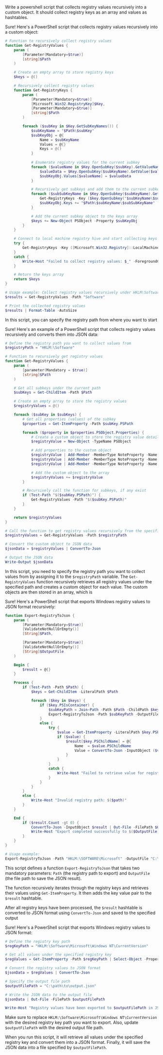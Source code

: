 

Write a powershell script that collects registry values recursively into a custom object.   It should collect registry keys as an array and values as hashtables.

Sure! Here's a PowerShell script that collects registry values recursively into a custom object:

```powershell
# Function to recursively collect registry values
function Get-RegistryValues {
    param (
        [Parameter(Mandatory=$true)]
        [string]$Path
    )

    # Create an empty array to store registry keys
    $keys = @()

    # Recursively collect registry values
    function Get-RegistryKeys {
        param (
            [Parameter(Mandatory=$true)]
            [Microsoft.Win32.RegistryKey]$Key,
            [Parameter(Mandatory=$true)]
            [string]$Path
        )

        foreach ($subKey in $Key.GetSubKeyNames()) {
            $subKeyName = "$Path\$subKey"
            $subKeyObj = @{
                Name = $subKeyName
                Values = @{}
                Keys = @()
            }
            
            # Enumerate registry values for the current subkey
            foreach ($valueName in $Key.OpenSubKey($subKey).GetValueNames()) {
                $valueData = $Key.OpenSubKey($subKeyName).GetValue($valueName)
                $subKeyObj.Values[$valueName] = $valueData
            }

            # Recursively get subkeys and add them to the current subkey object
            foreach ($subSubKeyName in $Key.OpenSubkey($subKeyName).GetSubKeyNames()) {
                Get-RegistryKeys -Key ($key.OpenSubkey("$subKeyName\$subSubKeyName")) -Path "$Path\$subKeyName"            
                $subKeyObj.Keys += "$Path\$subKeyName\$subSubKeyName"
            }

            # Add the current subkey object to the keys array
            $keys += New-Object PSObject -Property $subKeyObj
        }
    }

    # Connect to local machine registry hive and start collecting keys recursively
    try {
        Get-RegistryKeys -Key ([Microsoft.Win32.Registry]::LocalMachine) -Path $Path
    }
    catch {
        Write-Host "Failed to collect registry values: $_" -ForegroundColor Red
    }

    # Return the keys array
    return $keys
}

# Usage example: Collect registry values recursively under HKLM\Software into a custom object
$results = Get-RegistryValues -Path "Software"

# Print the collected registry values
$results | Format-Table -AutoSize
```

In this script, you can specify the registry path from where you want to start



Sure! Here's an example of a PowerShell script that collects registry values recursively and converts them into JSON data:

```powershell
# Define the registry path you want to collect values from
$registryPath = "HKLM:\Software"

# Function to recursively get registry values
function Get-RegistryValues {
    param (
        [parameter(Mandatory = $true)]
        [string]$Path
    )

    # Get all subkeys under the current path
    $subKeys = Get-ChildItem -Path $Path

    # Create an empty array to store the registry values
    $registryValues = @()

    foreach ($subKey in $subKeys) {
        # Get all properties (values) of the subkey
        $properties = Get-ItemProperty -Path $subKey.PSPath

        foreach ($property in $properties.PSObject.Properties) {
            # Create a custom object to store the registry value details
            $registryValue = New-Object -TypeName PSObject

            # Add properties to the custom object
            $registryValue | Add-Member -MemberType NoteProperty -Name "RegistryPath" -Value "$($property.PSChildName)"
            $registryValue | Add-Member -MemberType NoteProperty -Name "Value" -Value "$($property.Value)"
            $registryValue | Add-Member -MemberType NoteProperty -Name "DataType" -Value "$($property.Type)"

            # Add the custom object to the array
            $registryValues += $registryValue
        }

        # Recursively call the function for subkeys, if any exist
        if (Test-Path "$($subKey.PSPath)") {
            Get-RegistryValues -Path "$($subKey.PSPath)"
        }
    }

    return $registryValues
}

# Call the function to get registry values recursively from the specified path
$registryValues = Get-RegistryValues -Path $registryPath

# Convert the custom object to JSON data
$jsonData = $registryValues | ConvertTo-Json

# Output the JSON data
Write-Output $jsonData
```

In this script, you need to specify the registry path you want to collect values from by assigning it to the `$registryPath` variable. The `Get-RegistryValues` function recursively retrieves all registry values under the specified path and creates a custom object for each value. The custom objects are then stored in an array, which is


Sure! Here's a PowerShell script that exports Windows registry values to JSON format recursively:

```powershell
function Export-RegistryToJson {
    param (
        [Parameter(Mandatory=$true)]
        [ValidateNotNullOrEmpty()]
        [String]$Path,

        [Parameter(Mandatory=$true)]
        [ValidateNotNullOrEmpty()]
        [String]$OutputFile
    )

    Begin {
        $result = @{}
    }

    Process {
        if (Test-Path -Path $Path) {
            $keys = Get-ChildItem -LiteralPath $Path

            foreach ($key in $keys) {
                if ($key.PSIsContainer) {
                    $subKeyPath = Join-Path -Path $Path -ChildPath $key.PSChildName
                    Export-RegistryToJson -Path $subKeyPath -OutputFile $OutputFile
                }
                else {
                    try {
                        $value = Get-ItemProperty -LiteralPath $key.PSPath -ErrorAction Stop | Select-Object -Property *
                        if ($value) {
                            $result[$key.PSChildName] = @{
                                Name  = $value.PSChildName
                                Value = ConvertTo-Json -InputObject ($value | Select-Object *)
                            }
                        }
                    }
                    catch {
                        Write-Host "Failed to retrieve value for registry key: $($key.PSChildName)"
                    }
                }
            }
        }
        else {
            Write-Host "Invalid registry path: $($path)"
        }
    }

    End {
        if ($result.Count -gt 0) {
            ConvertTo-Json -InputObject $result | Out-File -FilePath $OutputFile
            Write-Host "Export completed successfully to $($OutputFile)"
        }
    }
}

# Usage example:
Export-RegistryToJson -Path "HKLM:\SOFTWARE\Microsoft" -OutputFile "C:\registry.json"
```

This script defines a function `Export-RegistryToJson` that takes two mandatory parameters: `Path` (the registry path to export) and `OutputFile` (the file path to save the JSON result).

The function recursively iterates through the registry keys and retrieves their values using `Get-ItemProperty`. It then adds the key value pair to the `$result` hashtable.

After all registry keys have been processed, the `$result` hashtable is converted to JSON format using `ConvertTo-Json` and saved to the specified output



Sure! Here's a PowerShell script that exports Windows registry values to JSON format:

```powershell
# Define the registry key path
$regKeyPath = "HKLM:\Software\Microsoft\Windows NT\CurrentVersion"

# Get all values under the specified registry key
$regValues = Get-ItemProperty -Path $regKeyPath | Select-Object -Property *

# Convert the registry values to JSON format
$jsonData = $regValues | ConvertTo-Json

# Specify the output file path
$outputFilePath = "C:\path\to\output.json"

# Write the JSON data to the output file
$jsonData | Out-File -FilePath $outputFilePath

Write-Host "Registry values have been exported to $outputFilePath in JSON format."
```

Make sure to replace `HKLM:\Software\Microsoft\Windows NT\CurrentVersion` with the desired registry key path you want to export. Also, update `$outputFilePath` with the desired output file path.

When you run this script, it will retrieve all values under the specified registry key and convert them into a JSON format. Finally, it will save the JSON data into a file specified by `$outputFilePath`.
